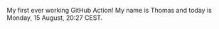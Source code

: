My first ever working GitHub Action!
My name is Thomas and today is Monday, 15 August, 20:27 CEST. 
